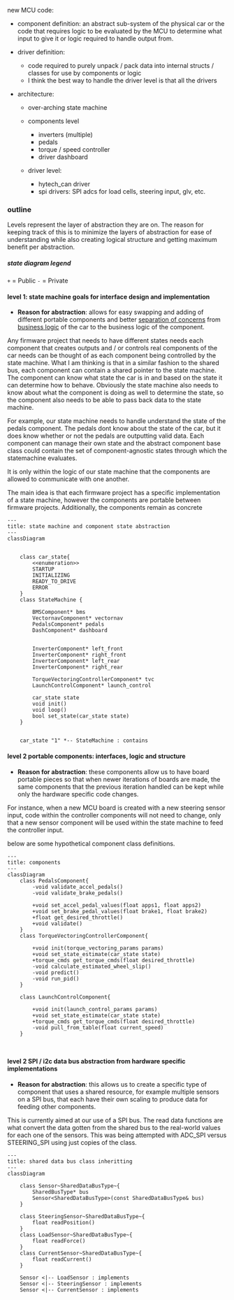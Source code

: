 new MCU code:
- component definition:
     an abstract sub-system of the physical car or the code that requires logic to be evaluated by the MCU to determine what input to give it or logic required to handle output from.
- driver definition:
    - code required to purely unpack / pack data into internal structs / classes for use by components or logic
    - I think the best way to handle the driver level is that all the drivers 

- architecture:

    - over-arching state machine
    - components level 
        - inverters (multiple)
        - pedals
        - torque / speed controller
        - driver dashboard
        
    - driver level:
        - hytech_can driver
        - spi drivers: SPI adcs for load cells, steering input, glv, etc.

### outline

Levels represent the layer of abstraction they are on. The reason for keeping track of this is to minimize the layers of abstraction for ease of understanding while also creating logical structure and getting maximum benefit per abstraction.

##### state diagram legend

`+`  = Public
`-`  = Private


#### level 1: state machine goals for interface design and implementation
- __Reason for abstraction__: allows for easy swapping and adding of different portable components and better [separation of concerns](https://en.wikipedia.org/wiki/Separation_of_concerns) from [business logic](https://www.techtarget.com/whatis/definition/business-logic) of the car to the business logic of the component.


Any firmware project that needs to have different states needs each component that creates outputs and / or controls real components of the car needs can be thought of as each component being controlled by the state machine. What I am thinking is that in a similar fashion to the shared bus, each component can contain a shared pointer to the state machine. The component can know what state the car is in and based on the state it can determine how to behave. Obviously the state machine also needs to know about what the component is doing as well to determine the state, so the component also needs to be able to pass back data to the state machine. 

For example, our state machine needs to handle understand the state of the pedals component. The pedals dont know about the state of the car, but it does know whether or not the pedals are outputting valid data. Each component can manage their own state and the abstract component base class could contain the set of component-agnostic states through which the statemachine evaluates.

It is only within the logic of our state machine that the components are allowed to communicate with one another. 

The main idea is that each firmware project has a specific implementation of a state machine, however the components are portable between firmware projects. Additionally, the components remain as concrete 




```mermaid
---
title: state machine and component state abstraction
---
classDiagram

    
    class car_state{
        <<enumeration>>
        STARTUP
        INITIALIZING 
        READY_TO_DRIVE
        ERROR
    }
    class StateMachine {
        
        BMSComponent* bms
        VectornavComponent* vectornav
        PedalsComponent* pedals
        DashComponent* dashboard


        InverterComponent* left_front
        InverterComponent* right_front
        InverterComponent* left_rear
        InverterComponent* right_rear

        TorqueVectoringControllerComponent* tvc
        LaunchControlComponent* launch_control

        car_state state
        void init()
        void loop()
        bool set_state(car_state state)
    }
    

    car_state "1" *-- StateMachine : contains

```



#### level 2 portable components: interfaces, logic and structure

- __Reason for abstraction__: these components allow us to have board portable pieces so that when newer iterations of boards are made, the same components that the previous iteration handled can be kept while only the hardware specific code changes. 

For instance, when a new MCU board is created with a new steering sensor input, code within the controller components will not need to change, only that a new sensor component will be used within the state machine to feed the controller input.

below are some hypothetical component class definitions.
```mermaid
---
title: components
---
classDiagram
    class PedalsComponent{
        -void validate_accel_pedals()
        -void validate_brake_pedals()

        +void set_accel_pedal_values(float apps1, float apps2)
        +void set_brake_pedal_values(float brake1, float brake2)
        +float get_desired_throttle()
        +void validate()
    } 
    class TorqueVectoringControllerComponent{
        
        +void init(torque_vectoring_params params)
        +void set_state_estimate(car_state state)
        +torque_cmds get_torque_cmds(float desired_throttle)
        -void calculate_estimated_wheel_slip()
        -void predict()
        -void run_pid()
    }
    
    class LaunchControlComponent{
        
        +void init(launch_control_params params)
        +void set_state_estimate(car_state state)
        +torque_cmds get_torque_cmds(float desired_throttle)
        -void pull_from_table(float current_speed)
    }
    
    
```

#### level 2 SPI / i2c data bus abstraction from hardware specific implementations

- __Reason for abstraction__: this allows us to create a specific type of component that uses a shared resource, for example multiple sensors on a SPI bus, that each have their own scaling to produce data for feeding other components.

This is currently aimed at our use of a SPI bus. The read data functions are what convert the data gotten from the shared bus to the real-world values for each one of the sensors. This was being attempted with ADC_SPI versus STEERING_SPI using just copies of the class. 

```mermaid
---
title: shared data bus class inheritting
---
classDiagram
    
    class Sensor~SharedDataBusType~{
        SharedBusType* bus
        Sensor<SharedDataBusType>(const SharedDataBusType& bus)
    }

    class SteeringSensor~SharedDataBusType~{
        float readPosition()
    }
    class LoadSensor~SharedDataBusType~{
        float readForce()
    }
    class CurrentSensor~SharedDataBusType~{
        float readCurrent()
    }

    Sensor <|-- LoadSensor : implements
    Sensor <|-- SteeringSensor : implements
    Sensor <|-- CurrentSensor : implements

```